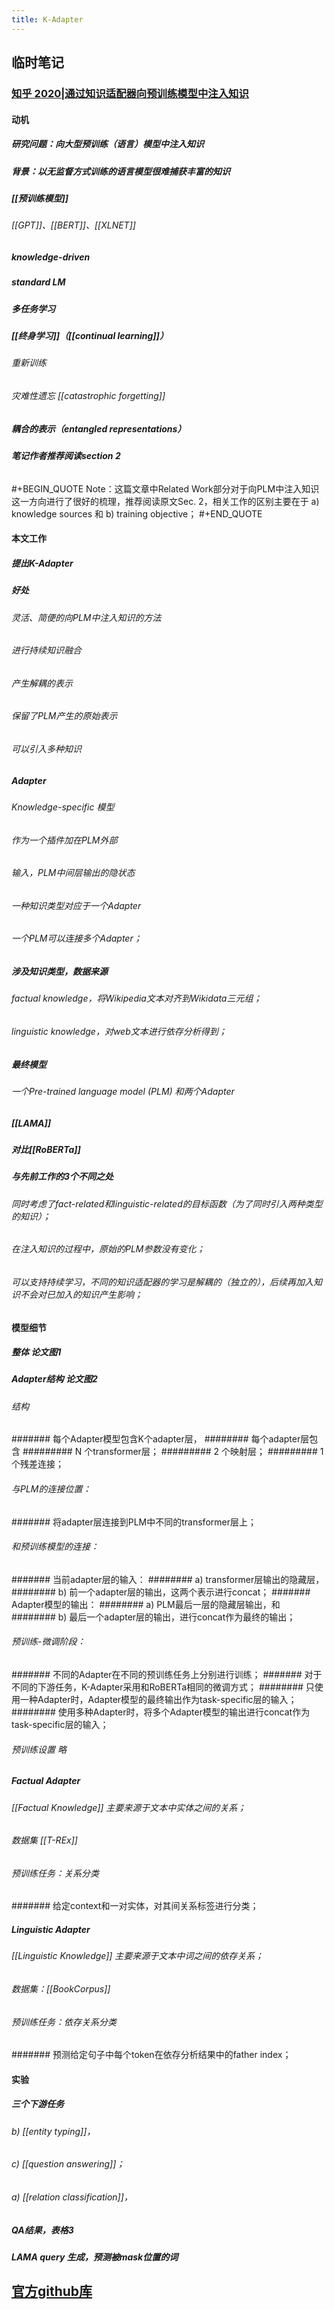 ```yaml
---
title: K-Adapter
---
```


## 临时笔记
### [知乎 2020|通过知识适配器向预训练模型中注入知识](https://zhuanlan.zhihu.com/p/106107747)
#### 动机
##### 研究问题：向大型预训练（语言）模型中注入知识
##### 背景：以无监督方式训练的语言模型很难捕获丰富的知识
##### [[预训练模型]]
###### [[GPT]]、[[BERT]]、[[XLNET]]
##### knowledge-driven
##### standard LM
##### 多任务学习
##### [[终身学习]]（[[continual learning]]）
###### 重新训练
###### 灾难性遗忘 [[catastrophic forgetting]]
##### 耦合的表示（entangled representations）
##### 笔记作者推荐阅读section 2
######
#+BEGIN_QUOTE
Note：这篇文章中Related Work部分对于向PLM中注入知识这一方向进行了很好的梳理，推荐阅读原文Sec. 2，相关工作的区别主要在于 a) knowledge sources 和 b) training objective；
#+END_QUOTE
#### 本文工作
##### 提出K-Adapter
##### 好处
###### 灵活、简便的向PLM中注入知识的方法
###### 进行持续知识融合
###### 产生解耦的表示
###### 保留了PLM产生的原始表示
###### 可以引入多种知识
##### Adapter
###### Knowledge-specific 模型
###### 作为一个插件加在PLM外部
###### 输入，PLM中间层输出的隐状态
###### 一种知识类型对应于一个Adapter
###### 一个PLM可以连接多个Adapter；
##### 涉及知识类型，数据来源
###### factual knowledge，将Wikipedia文本对齐到Wikidata三元组；
###### linguistic knowledge，对web文本进行依存分析得到；
##### 最终模型
###### 一个Pre-trained language model (PLM) 和两个Adapter
##### [[LAMA]]
##### 对比[[RoBERTa]]
##### 与先前工作的3个不同之处
###### 同时考虑了fact-related和linguistic-related的目标函数（为了同时引入两种类型的知识）；
###### 在注入知识的过程中，原始的PLM参数没有变化；
###### 可以支持持续学习，不同的知识适配器的学习是解耦的（独立的），后续再加入知识不会对已加入的知识产生影响；
#### 模型细节
##### 整体 论文图1
##### Adapter结构 论文图2
###### 结构
####### 每个Adapter模型包含K个adapter层，
######## 每个adapter层包含
######### N 个transformer层；
######### 2 个映射层；
######### 1 个残差连接；
###### 与PLM的连接位置：
####### 将adapter层连接到PLM中不同的transformer层上；
###### 和预训练模型的连接：
####### 当前adapter层的输入：
######## a) transformer层输出的隐藏层，
######## b) 前一个adapter层的输出，这两个表示进行concat；
####### Adapter模型的输出：
######## a) PLM最后一层的隐藏层输出，和
######## b) 最后一个adapter层的输出，进行concat作为最终的输出；
###### 预训练-微调阶段：
####### 不同的Adapter在不同的预训练任务上分别进行训练；
####### 对于不同的下游任务，K-Adapter采用和RoBERTa相同的微调方式；
######## 只使用一种Adapter时，Adapter模型的最终输出作为task-specific层的输入；
######## 使用多种Adapter时，将多个Adapter模型的输出进行concat作为task-specific层的输入；
###### 预训练设置 略
##### Factual Adapter
###### [[Factual Knowledge]] 主要来源于文本中实体之间的关系；
###### 数据集 [[T-REx]]
###### 预训练任务：关系分类
####### 给定context和一对实体，对其间关系标签进行分类；
##### Linguistic Adapter
###### [[Linguistic Knowledge]] 主要来源于文本中词之间的依存关系；
###### 数据集：[[BookCorpus]]
###### 预训练任务：依存关系分类
####### 预测给定句子中每个token在依存分析结果中的father index；
#### 实验
##### 三个下游任务
###### b) [[entity typing]]，
###### c) [[question answering]]；
###### a) [[relation classification]]，
##### QA结果，表格3
##### LAMA query 生成，预测被mask位置的词
## [官方github库](https://github.com/microsoft/k-adapter)
##
